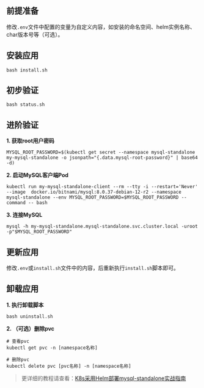 前提准备
---

修改`.env`文件中配置的变量为自定义内容，如安装的命名空间、helm实例名称、char版本号等（可选）。

安装应用
---

```shell
bash install.sh
```

初步验证
---

```shell
bash status.sh
```

进阶验证
---

**1. 获取root用户密码**

```shell
MYSQL_ROOT_PASSWORD=$(kubectl get secret --namespace mysql-standalone my-mysql-standalone -o jsonpath="{.data.mysql-root-password}" | base64 -d)
```

**2. 启动MySQL客户端Pod**

```shell
kubectl run my-mysql-standalone-client --rm --tty -i --restart='Never' --image  docker.io/bitnami/mysql:8.0.37-debian-12-r2 --namespace mysql-standalone --env MYSQL_ROOT_PASSWORD=$MYSQL_ROOT_PASSWORD --command -- bash
```

**3. 连接MySQL**

```shell
mysql -h my-mysql-standalone.mysql-standalone.svc.cluster.local -uroot -p"$MYSQL_ROOT_PASSWORD"
```

更新应用
---

修改`.env`或`install.sh`文件中的内容，后重新执行`install.sh`脚本即可。

卸载应用
---

**1. 执行卸载脚本**

```shell
bash uninstall.sh
```

**2. （可选）删除pvc**

```shell
# 查看pvc
kubectl get pvc -n [namespace名称]

# 删除pvc
kubectl delete pvc [pvc名称] -n [namespace名称]
```

> 更详细的教程请查看：[K8s采用Helm部署mysql-standalone实战指南](https://lbs.wiki/pages/a668abcf/)